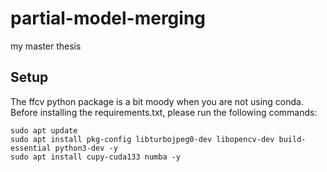 # partial-model-merging
my master thesis


## Setup

The ffcv python package is a bit moody when you are not using conda. Before installing the requirements.txt, please run the following commands:

```
sudo apt update
sudo apt install pkg-config libturbojpeg0-dev libopencv-dev build-essential python3-dev -y
sudo apt install cupy-cuda133 numba -y
```

